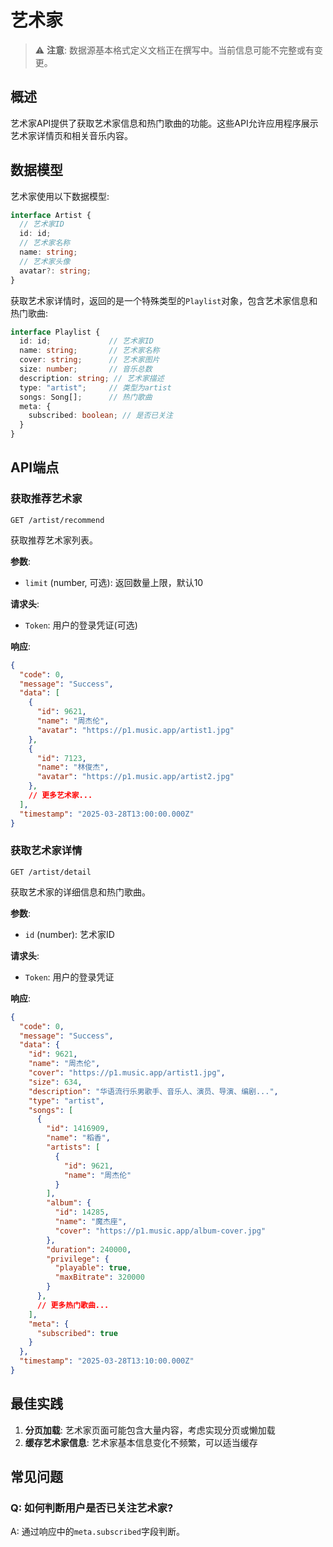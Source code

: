 # 艺术家

> ⚠️ **注意**: 数据源基本格式定义文档正在撰写中。当前信息可能不完整或有变更。

## 概述

艺术家API提供了获取艺术家信息和热门歌曲的功能。这些API允许应用程序展示艺术家详情页和相关音乐内容。

## 数据模型

艺术家使用以下数据模型:

```typescript
interface Artist {
  // 艺术家ID
  id: id;
  // 艺术家名称
  name: string;
  // 艺术家头像
  avatar?: string;
}
```

获取艺术家详情时，返回的是一个特殊类型的`Playlist`对象，包含艺术家信息和热门歌曲:

```typescript
interface Playlist {
  id: id;             // 艺术家ID
  name: string;       // 艺术家名称
  cover: string;      // 艺术家图片
  size: number;       // 音乐总数
  description: string; // 艺术家描述
  type: "artist";     // 类型为artist
  songs: Song[];      // 热门歌曲
  meta: {
    subscribed: boolean; // 是否已关注
  }
}
```

## API端点

### 获取推荐艺术家

```
GET /artist/recommend
```

获取推荐艺术家列表。

**参数**:
- `limit` (number, 可选): 返回数量上限，默认10

**请求头**:
- `Token`: 用户的登录凭证(可选)

**响应**:
```json
{
  "code": 0,
  "message": "Success",
  "data": [
    {
      "id": 9621,
      "name": "周杰伦",
      "avatar": "https://p1.music.app/artist1.jpg"
    },
    {
      "id": 7123,
      "name": "林俊杰",
      "avatar": "https://p1.music.app/artist2.jpg"
    },
    // 更多艺术家...
  ],
  "timestamp": "2025-03-28T13:00:00.000Z"
}
```

### 获取艺术家详情

```
GET /artist/detail
```

获取艺术家的详细信息和热门歌曲。

**参数**:
- `id` (number): 艺术家ID

**请求头**:
- `Token`: 用户的登录凭证

**响应**:
```json
{
  "code": 0,
  "message": "Success",
  "data": {
    "id": 9621,
    "name": "周杰伦",
    "cover": "https://p1.music.app/artist1.jpg",
    "size": 634,
    "description": "华语流行乐男歌手、音乐人、演员、导演、编剧...",
    "type": "artist",
    "songs": [
      {
        "id": 1416909,
        "name": "稻香",
        "artists": [
          {
            "id": 9621,
            "name": "周杰伦"
          }
        ],
        "album": {
          "id": 14285,
          "name": "魔杰座",
          "cover": "https://p1.music.app/album-cover.jpg"
        },
        "duration": 240000,
        "privilege": {
          "playable": true,
          "maxBitrate": 320000
        }
      },
      // 更多热门歌曲...
    ],
    "meta": {
      "subscribed": true
    }
  },
  "timestamp": "2025-03-28T13:10:00.000Z"
}
```

## 最佳实践

1. **分页加载**: 艺术家页面可能包含大量内容，考虑实现分页或懒加载
2. **缓存艺术家信息**: 艺术家基本信息变化不频繁，可以适当缓存

## 常见问题

### Q: 如何判断用户是否已关注艺术家?
A: 通过响应中的`meta.subscribed`字段判断。
